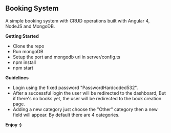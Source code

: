 **Booking System**
-----------------
A simple booking system with CRUD operations built with Angular 4, NodeJS and MongoDB.


**Getting Started**

 - Clone the repo
 - Run mongoDB
 - Setup the port and mongodb uri in server/config.ts
 - npm install
 - npm start

**Guidelines**

 - Login using the fixed password "PasswordHardcoded532".
 - After a successful login the user will be redirected to the
   dashboard, But if there's no books yet, the user will be redirected
   to the book creation page.
 - Adding a new category just choose the "Other" category then a new
   field will appear. By default there are 4 categories.

**Enjoy :)**

